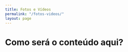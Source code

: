 ```yaml
---
title: Fotos e Vídeos
permalink: "/fotos-videos/"
layout: page
---
```


# Como será o conteúdo aqui?